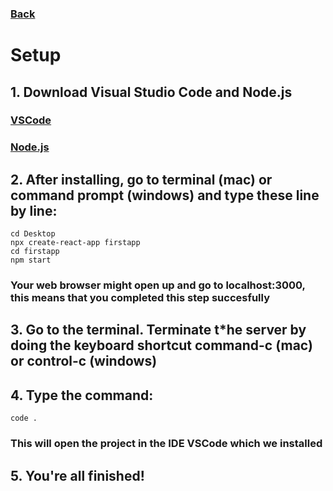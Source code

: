 ### [Back](index.md)
# Setup

## 1. Download Visual Studio Code and Node.js
### [VSCode]()
### [Node.js]()

## 2. After installing, go to terminal (mac) or command prompt (windows) and type these line by line:
    cd Desktop
    npx create-react-app firstapp 
    cd firstapp
    npm start

### Your web browser might open up and go to localhost:3000, this means that you completed this step succesfully

## 3. Go to the terminal. Terminate t*he server by doing the keyboard shortcut command-c (mac) or control-c (windows)

## 4. Type the command:
    code .
    
### This will open the project in the IDE VSCode which we installed

## 5. You're all finished!

